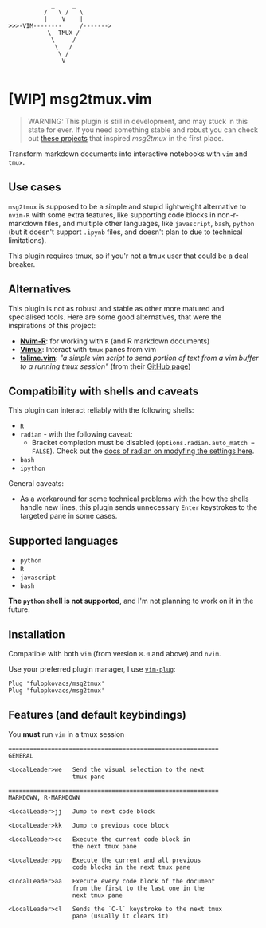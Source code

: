 <p align="center">
<pre>
  <code>
            _     _
          /   \ /   \
          |    V    |
>>>-VIM--------     /------->
           \  TMUX /
            \     /
             \   /
              \ /
               V
  </code>
</pre>
</p>

# [WIP] msg2tmux.vim

> WARNING: This plugin is still in development, and may stuck in this state for ever. If you need something stable and robust you can check out [these projects](#when-shouldnt-you-use-this-plugin-?) that inspired _msg2tmux_ in the first place.

Transform markdown documents into interactive notebooks with `vim` and `tmux`.

## Use cases

`msg2tmux` is supposed to be a simple and stupid lightweight alternative to `nvim-R` with some extra features, like supporting code blocks in non-r-markdown files, and multiple other languages, like `javascript`, `bash`, `python` (but it doesn't support `.ipynb` files, and doesn't plan to due to technical limitations).

This plugin requires tmux, so if you'r not a tmux user that could be a deal breaker.

## Alternatives

This plugin is not as robust and stable as other more matured and specialised tools. Here are some good alternatives, that were the inspirations of this project:

- [**Nvim-R**](https://github.com/jalvesaq/Nvim-R): for working with `R` (and R markdown documents)
- [**Vimux**](https://github.com/preservim/vimux): Interact with `tmux` panes from vim
- [**tslime.vim**](https://github.com/preservim/vimux): _"a simple vim script to send portion of text from a vim buffer to a running tmux session"_ (from their [GitHub page](https://github.com/jgdavey/tslime.vim))

## Compatibility with shells and caveats

This plugin can interact reliably with the following shells:

- `R`
- `radian` - with the following caveat:
  - Bracket completion must be disabled (`options.radian.auto_match = FALSE`). Check out the [docs of radian on modyfing the settings here](https://github.com/randy3k/radian#settings).
- `bash`
- `ipython`

General caveats:

- As a workaround for some technical problems with the how the shells handle new lines, this plugin sends unnecessary `Enter` keystrokes to the targeted pane in some cases.

## Supported languages

- `python`
- `R`
- `javascript`
- `bash`

**The `python` shell is not supported**, and I'm not planning to work on it in the future.

## Installation

Compatible with both `vim` (from version `8.0` and above) and `nvim`.

Use your preferred plugin manager, I use [`vim-plug`](https://github.com/junegunn/vim-plug):

```
Plug 'fulopkovacs/msg2tmux'
Plug 'fulopkovacs/msg2tmux'
```

## Features (and default keybindings)

You **must** run `vim` in a tmux session

```
===========================================================
GENERAL

<LocalLeader>we   Send the visual selection to the next
                  tmux pane

===========================================================
MARKDOWN, R-MARKDOWN

<LocalLeader>jj   Jump to next code block

<LocalLeader>kk   Jump to previous code block

<LocalLeader>cc   Execute the current code block in
                  the next tmux pane

<LocalLeader>pp   Execute the current and all previous
                  code blocks in the next tmux pane

<LocalLeader>aa   Execute every code block of the document
                  from the first to the last one in the
                  next tmux pane

<LocalLeader>cl   Sends the `C-l` keystroke to the next tmux
                  pane (usually it clears it)
```
